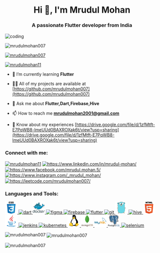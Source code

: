 <h1 align="center">Hi 👋, I'm Mrudul Mohan</h1>
<h3 align="center">A passionate Flutter developer from India</h3>

<img align="center" alt="coding" width="400" src="https://media.tenor.com/qJ5evVs-_uUAAAAC/coding.gif">

<p align="left"> <img src="https://komarev.com/ghpvc/?username=mrudulmohan007&label=Profile%20views&color=0e75b6&style=flat" alt="mrudulmohan007" /> </p>

<p align="left"> <a href="https://github.com/ryo-ma/github-profile-trophy"><img src="https://github-profile-trophy.vercel.app/?username=mrudulmohan007" alt="mrudulmohan007" /></a> </p>

<p align="left"> <a href="https://twitter.com/mrudulmohan11" target="blank"><img src="https://img.shields.io/twitter/follow/mrudulmohan11?logo=twitter&style=for-the-badge" alt="mrudulmohan11" /></a> </p>

- 🌱 I’m currently learning **Flutter**

- 👨‍💻 All of my projects are available at [https://github.com/mrudulmohan007](https://github.com/mrudulmohan007)

- 💬 Ask me about **Flutter,Dart,Firebase,Hive**

- 📫 How to reach me **mrudulmohan2001@gmail.com**

- 📄 Know about my experiences [https://drive.google.com/file/d/1zfMtft-E7PqWB8-lmeUUd0BAXROXak6t/view?usp=sharing](https://drive.google.com/file/d/1zfMtft-E7PqWB8-lmeUUd0BAXROXak6t/view?usp=sharing)

<h3 align="left">Connect with me:</h3>
<p align="left">
<a href="https://twitter.com/mrudulmohan11" target="blank"><img align="center" src="https://raw.githubusercontent.com/rahuldkjain/github-profile-readme-generator/master/src/images/icons/Social/twitter.svg" alt="mrudulmohan11" height="30" width="40" /></a>
<a href="https://linkedin.com/in/https://www.linkedin.com/in/mrudul-mohan/" target="blank"><img align="center" src="https://raw.githubusercontent.com/rahuldkjain/github-profile-readme-generator/master/src/images/icons/Social/linked-in-alt.svg" alt="https://www.linkedin.com/in/mrudul-mohan/" height="30" width="40" /></a>
<a href="https://fb.com/https://www.facebook.com/mrudul.mohan.5/" target="blank"><img align="center" src="https://raw.githubusercontent.com/rahuldkjain/github-profile-readme-generator/master/src/images/icons/Social/facebook.svg" alt="https://www.facebook.com/mrudul.mohan.5/" height="30" width="40" /></a>
<a href="https://instagram.com/https://www.instagram.com/_mrudul_mohan/" target="blank"><img align="center" src="https://raw.githubusercontent.com/rahuldkjain/github-profile-readme-generator/master/src/images/icons/Social/instagram.svg" alt="https://www.instagram.com/_mrudul_mohan/" height="30" width="40" /></a>
<a href="https://www.leetcode.com/https://leetcode.com/mrudulmohan007/" target="blank"><img align="center" src="https://raw.githubusercontent.com/rahuldkjain/github-profile-readme-generator/master/src/images/icons/Social/leet-code.svg" alt="https://leetcode.com/mrudulmohan007/" height="30" width="40" /></a>
</p>

<h3 align="left">Languages and Tools:</h3>
<p align="left"> <a href="https://www.w3schools.com/css/" target="_blank" rel="noreferrer"> <img src="https://raw.githubusercontent.com/devicons/devicon/master/icons/css3/css3-original-wordmark.svg" alt="css3" width="40" height="40"/> </a> <a href="https://dart.dev" target="_blank" rel="noreferrer"> <img src="https://www.vectorlogo.zone/logos/dartlang/dartlang-icon.svg" alt="dart" width="40" height="40"/> </a> <a href="https://www.docker.com/" target="_blank" rel="noreferrer"> <img src="https://raw.githubusercontent.com/devicons/devicon/master/icons/docker/docker-original-wordmark.svg" alt="docker" width="40" height="40"/> </a> <a href="https://www.figma.com/" target="_blank" rel="noreferrer"> <img src="https://www.vectorlogo.zone/logos/figma/figma-icon.svg" alt="figma" width="40" height="40"/> </a> <a href="https://firebase.google.com/" target="_blank" rel="noreferrer"> <img src="https://www.vectorlogo.zone/logos/firebase/firebase-icon.svg" alt="firebase" width="40" height="40"/> </a> <a href="https://flutter.dev" target="_blank" rel="noreferrer"> <img src="https://www.vectorlogo.zone/logos/flutterio/flutterio-icon.svg" alt="flutter" width="40" height="40"/> </a> <a href="https://git-scm.com/" target="_blank" rel="noreferrer"> <img src="https://www.vectorlogo.zone/logos/git-scm/git-scm-icon.svg" alt="git" width="40" height="40"/> </a> <a href="https://golang.org" target="_blank" rel="noreferrer"> <img src="https://raw.githubusercontent.com/devicons/devicon/master/icons/go/go-original.svg" alt="go" width="40" height="40"/> </a> <a href="https://hive.apache.org/" target="_blank" rel="noreferrer"> <img src="https://www.vectorlogo.zone/logos/apache_hive/apache_hive-icon.svg" alt="hive" width="40" height="40"/> </a> <a href="https://www.w3.org/html/" target="_blank" rel="noreferrer"> <img src="https://raw.githubusercontent.com/devicons/devicon/master/icons/html5/html5-original-wordmark.svg" alt="html5" width="40" height="40"/> </a> <a href="https://www.java.com" target="_blank" rel="noreferrer"> <img src="https://raw.githubusercontent.com/devicons/devicon/master/icons/java/java-original.svg" alt="java" width="40" height="40"/> </a> <a href="https://www.jenkins.io" target="_blank" rel="noreferrer"> <img src="https://www.vectorlogo.zone/logos/jenkins/jenkins-icon.svg" alt="jenkins" width="40" height="40"/> </a> <a href="https://kubernetes.io" target="_blank" rel="noreferrer"> <img src="https://www.vectorlogo.zone/logos/kubernetes/kubernetes-icon.svg" alt="kubernetes" width="40" height="40"/> </a> <a href="https://www.linux.org/" target="_blank" rel="noreferrer"> <img src="https://raw.githubusercontent.com/devicons/devicon/master/icons/linux/linux-original.svg" alt="linux" width="40" height="40"/> </a> <a href="https://www.mongodb.com/" target="_blank" rel="noreferrer"> <img src="https://raw.githubusercontent.com/devicons/devicon/master/icons/mongodb/mongodb-original-wordmark.svg" alt="mongodb" width="40" height="40"/> </a> <a href="https://www.mysql.com/" target="_blank" rel="noreferrer"> <img src="https://raw.githubusercontent.com/devicons/devicon/master/icons/mysql/mysql-original-wordmark.svg" alt="mysql" width="40" height="40"/> </a> <a href="https://www.postgresql.org" target="_blank" rel="noreferrer"> <img src="https://raw.githubusercontent.com/devicons/devicon/master/icons/postgresql/postgresql-original-wordmark.svg" alt="postgresql" width="40" height="40"/> </a> <a href="https://www.selenium.dev" target="_blank" rel="noreferrer"> <img src="https://raw.githubusercontent.com/detain/svg-logos/780f25886640cef088af994181646db2f6b1a3f8/svg/selenium-logo.svg" alt="selenium" width="40" height="40"/> </a> </p>

<p><img align="left" src="https://github-readme-stats.vercel.app/api/top-langs?username=mrudulmohan007&show_icons=true&locale=en&layout=compact" alt="mrudulmohan007" /></p>

<p>&nbsp;<img align="center" src="https://github-readme-stats.vercel.app/api?username=mrudulmohan007&show_icons=true&locale=en" alt="mrudulmohan007" /></p>

<p><img align="center" src="https://github-readme-streak-stats.herokuapp.com/?user=mrudulmohan007&" alt="mrudulmohan007" /></p>
